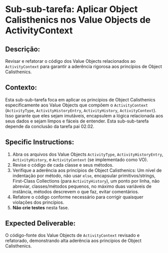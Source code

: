 # Sub-sub-tarefa: Aplicar Object Calisthenics nos Value Objects de ActivityContext

## Descrição:

Revisar e refatorar o código dos Value Objects relacionados ao `ActivityContext` para garantir a aderência rigorosa aos princípios de Object Calisthenics.

## Contexto:

Esta sub-sub-tarefa foca em aplicar os princípios de Object Calisthenics especificamente aos Value Objects que compõem o `ActivityContext` (`ActivityType`, `ActivityHistoryEntry`, `ActivityHistory`, `ActivityContext`). Isso garante que eles sejam imutáveis, encapsulem a lógica relacionada aos seus dados e sejam limpos e fáceis de entender. Esta sub-sub-tarefa depende da conclusão da tarefa pai 02.02.

## Specific Instructions:

1.  Abra os arquivos dos Value Objects `ActivityType`, `ActivityHistoryEntry`, `ActivityHistory`, e `ActivityContext` (se implementado como VO).
2.  Revise o código de cada classe e seus métodos.
3.  Verifique a aderência aos princípios de Object Calisthenics: Um nível de indentação por método, não usar `else`, encapsular primitivos/strings, First-Class Collections (para `ActivityHistory`), um ponto por linha, não abreviar, classes/métodos pequenos, no máximo duas variáveis de instância, métodos descrevem o que faz, evitar comentários.
4.  Refatore o código conforme necessário para corrigir quaisquer violações dos princípios.
5.  **Não crie testes** nesta fase.

## Expected Deliverable:

O código-fonte dos Value Objects de `ActivityContext` revisado e refatorado, demonstrando alta aderência aos princípios de Object Calisthenics.